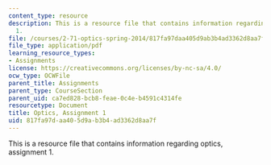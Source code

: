 ```yaml
---
content_type: resource
description: This is a resource file that contains information regarding optics, assignment
  1.
file: /courses/2-71-optics-spring-2014/817fa97daa405d9ab3b4ad3362d8aa7f_MIT2_71S14_HW_1.pdf
file_type: application/pdf
learning_resource_types:
- Assignments
license: https://creativecommons.org/licenses/by-nc-sa/4.0/
ocw_type: OCWFile
parent_title: Assignments
parent_type: CourseSection
parent_uid: ca7ed828-bcb8-feae-0c4e-b4591c4314fe
resourcetype: Document
title: Optics, Assignment 1
uid: 817fa97d-aa40-5d9a-b3b4-ad3362d8aa7f
---
```

This is a resource file that contains information regarding optics, assignment 1.